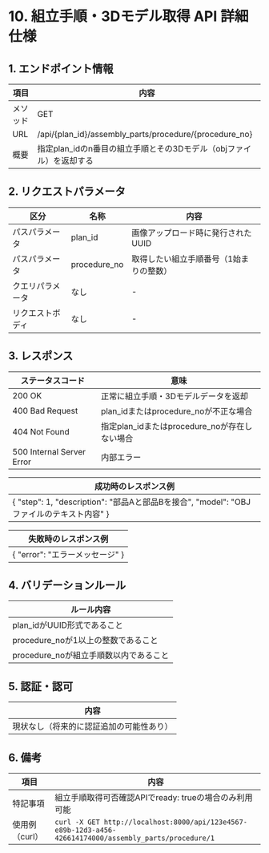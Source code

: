 # 10. 組立手順・3Dモデル取得 API 詳細仕様

## 1. エンドポイント情報

| 項目     | 内容                                              |
|----------|---------------------------------------------------|
| メソッド | GET                                               |
| URL      | /api/{plan_id}/assembly_parts/procedure/{procedure_no} |
| 概要     | 指定plan_idのn番目の組立手順とその3Dモデル（objファイル）を返却する |

## 2. リクエストパラメータ

| 区分             | 名称          | 内容                                 |
|------------------|---------------|--------------------------------------|
| パスパラメータ   | plan_id       | 画像アップロード時に発行されたUUID    |
| パスパラメータ   | procedure_no  | 取得したい組立手順番号（1始まりの整数）|
| クエリパラメータ | なし          | -                                    |
| リクエストボディ | なし          | -                                    |

## 3. レスポンス

| ステータスコード | 意味                                         |
|------------------|----------------------------------------------|
| 200 OK           | 正常に組立手順・3Dモデルデータを返却         |
| 400 Bad Request  | plan_idまたはprocedure_noが不正な場合        |
| 404 Not Found    | 指定plan_idまたはprocedure_noが存在しない場合|
| 500 Internal Server Error    | 内部エラー                 |

| 成功時のレスポンス例         |
|-----------------------------|
| { "step": 1, "description": "部品Aと部品Bを接合", "model": "OBJファイルのテキスト内容" } |

| 失敗時のレスポンス例         |
|-----------------------------|
| { "error": "エラーメッセージ" } |

## 4. バリデーションルール

| ルール内容                        |
|-----------------------------------|
| plan_idがUUID形式であること       |
| procedure_noが1以上の整数であること |
| procedure_noが組立手順数以内であること |

## 5. 認証・認可

| 内容                                 |
|--------------------------------------|
| 現状なし（将来的に認証追加の可能性あり） |

## 6. 備考

| 項目         | 内容                                                                 |
|--------------|----------------------------------------------------------------------|
| 特記事項     | 組立手順取得可否確認APIでready: trueの場合のみ利用可能               |
| 使用例（curl）| `curl -X GET http://localhost:8000/api/123e4567-e89b-12d3-a456-426614174000/assembly_parts/procedure/1` |

